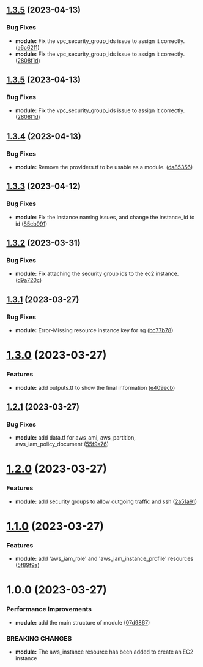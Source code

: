 ## [1.3.5](https://github.com/signorrayan/aws-ec2-terraform-module/compare/v1.3.4...v1.3.5) (2023-04-13)


### Bug Fixes

* **module:** Fix the vpc_security_group_ids issue to assign it correctly. ([a6c62f1](https://github.com/signorrayan/aws-ec2-terraform-module/commit/a6c62f18373692e352f37f31cb1667a63fd21f6a))
* **module:** Fix the vpc_security_group_ids issue to assign it correctly. ([2808f1d](https://github.com/signorrayan/aws-ec2-terraform-module/commit/2808f1de3ead261a46a45ee85de9fa129fe12863))

## [1.3.5](https://github.com/signorrayan/aws-ec2-terraform-module/compare/v1.3.4...v1.3.5) (2023-04-13)


### Bug Fixes

* **module:** Fix the vpc_security_group_ids issue to assign it correctly. ([2808f1d](https://github.com/signorrayan/aws-ec2-terraform-module/commit/2808f1de3ead261a46a45ee85de9fa129fe12863))

## [1.3.4](https://github.com/signorrayan/aws-ec2-terraform-module/compare/v1.3.3...v1.3.4) (2023-04-13)


### Bug Fixes

* **module:** Remove the providers.tf to be usable as a module. ([da85356](https://github.com/signorrayan/aws-ec2-terraform-module/commit/da8535673c21452e2388448ef0599a6fc99de3cc))

## [1.3.3](https://github.com/signorrayan/aws-ec2-terraform-module/compare/v1.3.2...v1.3.3) (2023-04-12)


### Bug Fixes

* **module:** Fix the instance naming issues, and change the instance_id to id ([85eb991](https://github.com/signorrayan/aws-ec2-terraform-module/commit/85eb9918a00e22c021c184e61957df84babee99e))

## [1.3.2](https://github.com/signorrayan/aws-ec2-terraform-module/compare/v1.3.1...v1.3.2) (2023-03-31)


### Bug Fixes

* **module:** Fix attaching the security group ids to the ec2 instance. ([d9a720c](https://github.com/signorrayan/aws-ec2-terraform-module/commit/d9a720c75cc6cf582afee76b8b54f7b83ae10166))

## [1.3.1](https://github.com/signorrayan/aws-ec2-terraform-module/compare/v1.3.0...v1.3.1) (2023-03-27)


### Bug Fixes

* **module:** Error-Missing resource instance key for sg ([bc77b78](https://github.com/signorrayan/aws-ec2-terraform-module/commit/bc77b787d2be50550f8252a761dcfb028378fc50))

# [1.3.0](https://github.com/signorrayan/aws-ec2-terraform-module/compare/v1.2.1...v1.3.0) (2023-03-27)


### Features

* **module:** add outputs.tf to show the final information ([e409ecb](https://github.com/signorrayan/aws-ec2-terraform-module/commit/e409ecb7840643382540116f55fbdce9b2a1aebe))

## [1.2.1](https://github.com/signorrayan/aws-ec2-terraform-module/compare/v1.2.0...v1.2.1) (2023-03-27)


### Bug Fixes

* **module:** add data.tf for aws_ami, aws_partition, aws_iam_policy_document ([55f9a76](https://github.com/signorrayan/aws-ec2-terraform-module/commit/55f9a76c1177482afb74a1fde3d828da7b99a780))

# [1.2.0](https://github.com/signorrayan/aws-ec2-terraform-module/compare/v1.1.0...v1.2.0) (2023-03-27)


### Features

* **module:** add security groups to allow outgoing traffic and ssh ([2a51a91](https://github.com/signorrayan/aws-ec2-terraform-module/commit/2a51a917d9fd05ab1777dc121b1ee772e7eece47))

# [1.1.0](https://github.com/signorrayan/aws-ec2-terraform-module/compare/v1.0.0...v1.1.0) (2023-03-27)


### Features

* **module:** add 'aws_iam_role' and 'aws_iam_instance_profile' resources ([5f89f9a](https://github.com/signorrayan/aws-ec2-terraform-module/commit/5f89f9a7ae561934d2b1b6c6bddc80e0fd46309f))

# 1.0.0 (2023-03-27)


### Performance Improvements

* **module:** add the main structure of module ([07d9867](https://github.com/signorrayan/aws-ec2-terraform-module/commit/07d9867d5f947c636e48af6e2904244b1d32c5a3))


### BREAKING CHANGES

* **module:** The aws_instance resource has been added to create an EC2 instance
